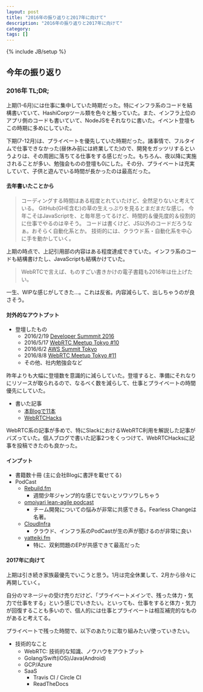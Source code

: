 ```yaml
---
layout: post
title: "2016年の振り返りと2017年に向けて"
description: "2016年の振り返りと2017年に向けて"
category: 
tags: []
---
```

{% include JB/setup %}

## 今年の振り返り

### 2016年 TL;DR;

上期(1-6月)には仕事に集中していた時期だった。特にインフラ系のコードを結構書いていて、HashiCorpツール類を色々と触っていた。また、インフラ上位のアプリ側のコードも書いていて、NodeJSをそれなりに書いた。イベント登壇もこの時期に多めにしていた。

下期(7-12月)は、プライベートを優先していた時期だった。諸事情で、フルタイムで仕事できなかった(昼休み前には終業してた)ので、開発をガッツリするというよりは、その周囲に落ちてる仕事をする感じだった。もちろん、夜以降に実施されることが多い、勉強会ものの登壇も0にした。その分、プライベートは充実していて、子供と遊んでいる時間が長かったのは最高だった。

#### 去年書いたことから

> コーディングする時間はある程度とれていたけど、全然足りないと考えている。 GitHub(GHE含む)の草の生えっぷりを見るとまだまだな感じ。 今年こそはJavaScriptを、と毎年思ってるけど、時間的＆優先度的＆役割的に仕事でやるのは辛そう。 コードは書くけど、JS以外のコードだろうなぁ。おそらく自動化系とか。 技術的には、クラウド系・自動化系を中心に手を動かしていく。

上期の時点で、上記引用部の内容はある程度達成できていた。インフラ系のコードも結構書けたし、JavaScriptも結構かけていた。

>  WebRTCで言えば、ものすごい書きかけの電子書籍も2016年は仕上げたい。

一生、WIPな感じがしてきた…。これは反省。内容減らして、出しちゃうのが良さそう。

#### 対外的なアウトプット

- 登壇したもの
  - 2016/2/19 [Developer Summmit 2016](http://event.shoeisha.jp/devsumi/20160218/)
  - 2016/5/17 [WebRTC Meetup Tokyo #10](https://atnd.org/events/76867)
  - 2016/6/2 [AWS Summit Tokyo](http://aws.amazon.com/jp/summit2016-report/)
  - 2016/8/8 [WebRTC Meetup Tokyo #11](https://atnd.org/events/79840)
  - その他、社内勉強会など

昨年よりも大幅に登壇数を意識的に減らしていた。登壇すると、準備にそれなりにリソースが取られるので、なるべく数を減らして、仕事とプライベートの時間優先にしていた。

- 書いた記事
  - [本Blogで11本](http://iwashi.co/)
  - [WebRTCHacks](https://webrtchacks.com/slack-webrtc-slacking/)

WebRTC系の記事が多めで、特にSlackにおけるWebRTC利用を解説した記事がバズっていた。個人ブログで書いた記事2つをくっつけて、WebRTCHacksに記事を投稿できたのも良かった。

#### インプット

- 書籍数十冊 (主に会社Blogに書評を載せてる)
- PodCast
  - [Rebuild.fm](http://rebuild.fm/)
     - 週間少年ジャンプ的な感じでないとソワソワしちゃう
  - [omoiyari lean-agile podcast](http://lean-agile.fm/)
     - チーム開発についての悩みが非常に共感できる。Fearless Changeは名著。
  - [CloudInfra](https://cloudinfra.audio/)
     - クラウド、インフラ系のPodCastが生の声が聞けるのが非常に良い
  - [yatteiki.fm](https://yatteiki.fm/)
     - 特に、双剣問題のEPが共感できて最高だった

#### 2017年に向けて

上期は引き続き家族最優先でいこうと思う。1月は完全休業して、2月から徐々に再開していく。

自分のマネージャの受け売りだけど、「プライベートメインで、残った体力・気力で仕事をする」という感じでいきたい。といっても、仕事をすると体力・気力が回復することも多いので、個人的には仕事とプライベートは相互補完的なものがあると考えてる。

プライベートで残った時間で、以下のあたりに取り組みたい/使っていきたい。

- 技術的なこと
  - WebRTC: 技術的な知識、ノウハウをアウトプット
  - Golang/Swift(iOS)/Java(Android)
  - GCP/Azure
  - SaaS
     - Travis CI / Circle CI
     - ReadTheDocs
